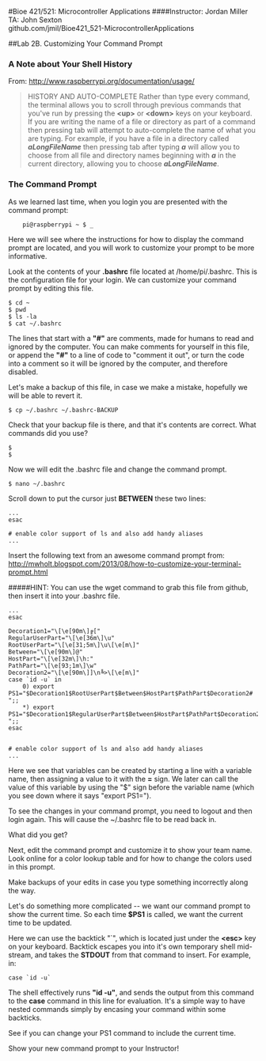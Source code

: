 #Bioe 421/521: Microcontroller Applications
####Instructor: Jordan Miller<br>TA: John Sexton<br>github.com/jmil/Bioe421_521-MicrocontrollerApplications


##Lab 2B. Customizing Your Command Prompt

### A Note about Your Shell History

From: http://www.raspberrypi.org/documentation/usage/
		
> HISTORY AND AUTO-COMPLETE
> Rather than type every command, the terminal allows you to scroll through previous commands that you've run by pressing the **\<up>** or **\<down>** keys on your keyboard. If you are writing the name of a file or directory as part of a command then pressing tab will attempt to auto-complete the name of what you are typing. For example, if you have a file in a directory called **_aLongFileName_** then pressing tab after typing **_a_** will allow you to choose from all file and directory names beginning with **_a_** in the current directory, allowing you to choose **_aLongFileName_**.		
		

### The Command Prompt

As we learned last time, when you login you are presented with the command prompt:

		pi@raspberrypi ~ $ _

Here we will see where the instructions for how to display the command prompt are located, and you will work to customize your prompt to be more informative.


Look at the contents of your **.bashrc** file located at /home/pi/.bashrc. This is the configuration file for your login. We can customize your command prompt by editing this file.

	$ cd ~
	$ pwd
	$ ls -la
	$ cat ~/.bashrc
	
The lines that start with a **"#"** are comments, made for humans to read and ignored by the computer. You can make comments for yourself in this file, or append the **"#"** to a line of code to "comment it out", or turn the code into a comment so it will be ignored by the computer, and therefore disabled.

Let's make a backup of this file, in case we make a mistake, hopefully we will be able to revert it.

	$ cp ~/.bashrc ~/.bashrc-BACKUP

Check that your backup file is there, and that it's contents are correct. What commands did you use?

	$
	$

Now we will edit the .bashrc file and change the command prompt.

	$ nano ~/.bashrc

Scroll down to put the cursor just **BETWEEN** these two lines:
	
	...
	esac

	# enable color support of ls and also add handy aliases
	...
	

Insert the following text from an awesome command prompt from:
http://mwholt.blogspot.com/2013/08/how-to-customize-your-terminal-prompt.html

#####HINT: You can use the wget command to grab this file from github, then insert it into your .bashrc file.

	...
	esac

	Decoration1="\[\e[90m\]╔["
	RegularUserPart="\[\e[36m\]\u"
	RootUserPart="\[\e[31;5m\]\u\[\e[m\]"
	Between="\[\e[90m\]@"
	HostPart="\[\e[32m\]\h:"
	PathPart="\[\e[93;1m\]\w"
	Decoration2="\[\e[90m\]]\n╚>\[\e[m\]"
	case `id -u` in
	    0) export PS1="$Decoration1$RootUserPart$Between$HostPart$PathPart$Decoration2# ";;
	    *) export PS1="$Decoration1$RegularUserPart$Between$HostPart$PathPart$Decoration2$ ";;
	esac


	# enable color support of ls and also add handy aliases
	...


 Here we see that variables can be created by starting a line with a variable name, then assigning a value to it with the **=** sign. We later can call the value of this variable by using the "$" sign before the variable name (which you see down where it says "export PS1=").
 
 To see the changes in your command prompt, you need to logout and then login again. This will cause the ~/.bashrc file to be read back in.
 
 What did you get?
 
 Next, edit the command prompt and customize it to show your team name. Look online for a color lookup table and for how to change the colors used in this prompt.
  
 Make backups of your edits in case you type something incorrectly along the way.
 
 Let's do something more complicated -- we want our command prompt to show the current time. So each time **$PS1** is called, we want the current time to be updated.
 
 Here we can use the backtick "`", which is located just under the **\<esc>** key on your keyboard. Backtick escapes you into it's own temporary shell mid-stream, and takes the **STDOUT** from that command to insert. For example, in:
 
	case `id -u`

The shell effectively runs **"id -u"**, and sends the output from this command to the **case** command in this line for evaluation. It's a simple way to have nested commands simply by encasing your command within some backticks.
	 	
See if you can change your PS1 command to include the current time.
 
Show your new command prompt to your Instructor!
 
 